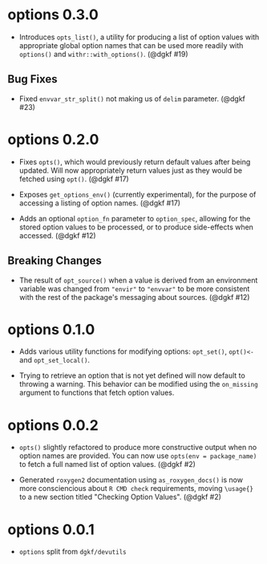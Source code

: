 # options 0.3.0

* Introduces `opts_list()`, a utility for producing a list of option values with
  appropriate global option names that can be used more readily with 
  `options()` and `withr::with_options()`. (@dgkf #19)

## Bug Fixes

* Fixed `envvar_str_split()` not making us of `delim` parameter. (@dgkf #23)

# options 0.2.0

* Fixes `opts()`, which would previously return default values after being
  updated. Will now appropriately return values just as they would be fetched
  using `opt()`. (@dgkf #17)

* Exposes `get_options_env()` (currently experimental), for the purpose of
  accessing a listing of option names. (@dgkf #17)

* Adds an optional `option_fn` parameter to `option_spec`, allowing for the 
  stored option values to be processed, or to produce side-effects when 
  accessed. (@dgkf #12)

## Breaking Changes

* The result of `opt_source()` when a value is derived from an environment
  variable was changed from `"envir"` to `"envvar"` to be more consistent with
  the rest of the package's messaging about sources. (@dgkf #12)

# options 0.1.0

* Adds various utility functions for modifying options: `opt_set()`, `opt()<-`
  and `opt_set_local()`.

* Trying to retrieve an option that is not yet defined will now default to
  throwing a warning. This behavior can be modified using the `on_missing` 
  argument to functions that fetch option values.

# options 0.0.2

* `opts()` slightly refactored to produce more constructive output when no
  option names are provided. You can now use `opts(env = package_name)` to
  fetch a full named list of option values. (@dgkf #2)

* Generated `roxygen2` documentation using `as_roxygen_docs()` is now more
  consciencious about `R CMD check` requirements, moving `\usage{}` to a new
  section titled "Checking Option Values". (@dgkf #2)

# options 0.0.1

* `options` split from `dgkf/devutils`
